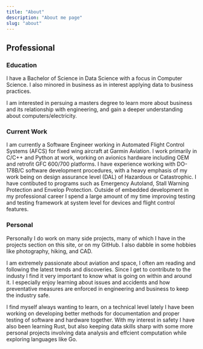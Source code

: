```yaml
---
title: "About"
description: "About me page"
slug: "about"
---
```


## Professional

### Education

I have a Bachelor of Science in Data Science with a focus in Computer Science. I also minored in business as in interest applying data to business practices.

I am interested in persuing a masters degree to learn more about business and its relationship with engineering, and gain a deeper understanding about computers/electricity.

### Current Work

I am currently a Software Engineer working in Automated Flight Control Systems (AFCS) for fixed wing aircraft at Garmin Aviation.
I work primarily in C/C++ and Python at work, working on avionics hardware including OEM and retrofit GFC 600/700 platforms.
I have experience working with DO-178B/C software development procedures, with a heavy emphasis of my work being
on design assurance level (DAL) of Hazardous or Catastrophic. I have contibuted to programs such as Emergency Autoland, Stall Warning Protection and Envelop Protection.
Outside of embedded development in my professional career I spend a large amount of my time improving testing and testing framework at system level for devices and flight control features.

### Personal

Personally I do work on many side projects, many of which I have in the projects section on this site, or on my GitHub. I also dabble
in some hobbies like photography, hiking, and CAD.

I am extremely passionate about aviation and space,
I often am reading and following the latest trends and discoveries. Since I get to contribute to the industy
I find it very important to know what is going on within and around it. I especially enjoy learning about issues and accidents
and how preventative measures are enforced in engineering and business to keep the industry safe.

I find myself always wanting to learn, on a technical level lately I have been working on developing better methods for documentation and proper testing of software and hardware together.
With my interest in safety I have also been learning Rust, but also keeping data skills sharp with some more personal projects involving data analysis and effcient computation while exploring languages like Go.
